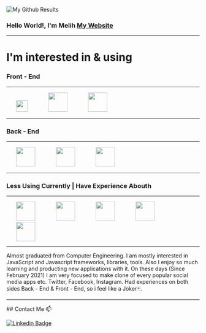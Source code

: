 



 
![My Github Results](https://github-readme-stats.vercel.app/api?username=firatmelih&show_icons=true&theme=dark&text_color=47a6ff&hide_border=true&bg_color=0d1117&icon_color=fff)


 ### Hello World!, I'm Melih [ My Website ][website]

  
<hr>

# I'm interested in & using

### Front - End

<hr>
<p  float="left">
 <a  href="https://vuejs.org/"  target="_blank"><img hspace="25" height="30"  src="https://cdn.discordapp.com/attachments/750658674078253158/815449924246175774/vuejs.png"></a> 
<a  href="https://reactjs.org/"  target="_blank"><img hspace="25" height="50"  src="https://www.vectorlogo.zone/logos/reactjs/reactjs-ar21.svg"></a> 
<a  href="https://sass-lang.com/"  target="_blank"><img hspace="25" height="50"  src="https://www.vectorlogo.zone/logos/sass-lang/sass-lang-icon.svg"></a>
</p>

<hr>

### Back - End

<hr>
<p float="left">
<a  href="https://nodejs.org/en/docs/"  target="_blank"><img hspace="25" height="50"  src="https://www.vectorlogo.zone/logos/nodejs/nodejs-ar21.svg"></a>
<a  href="https://expressjs.com/"  target="_blank"><img hspace="25" height="50"  src="https://cdn.discordapp.com/attachments/750658674078253158/815450529336393739/express.png"></a>
<a  href="https://www.mongodb.com/"  target="_blank"><img hspace="25" height="50"  src="https://www.vectorlogo.zone/logos/mongodb/mongodb-ar21.svg"></a>
</p>

<hr>

### Less Using Currently | Have Experience Abouth

<hr>
<p float="left">
<a  href="https://docs.microsoft.com/en-us/dotnet/core/introduction"  target="_blank"><img  hspace="25" height="50"  src="https://upload.wikimedia.org/wikipedia/commons/thumb/e/ee/.NET_Core_Logo.svg/1200px-.NET_Core_Logo.svg.png"></a>
<a  href="https://www.postgresql.org/"  target="_blank"><img hspace="25" height="50"  src="https://www.vectorlogo.zone/logos/postgresql/postgresql-ar21.svg"></a>
<a  href="https://docs.microsoft.com/en-us/sql/ssms/download-sql-server-management-studio-ssms?view=sql-server-ver15"  target="_blank"><img hspace="25" height="50"   src="https://www.svgrepo.com/show/303229/microsoft-sql-server-logo.svg"></a>
<a  href="https://git-scm.com/"  target="_blank"><img hspace="25" height="50"  src="https://www.vectorlogo.zone/logos/git-scm/git-scm-ar21.svg"></a>
<a  href="https://ubuntu.com/"  target="_blank"><img hspace="25" height="50"  src="https://www.vectorlogo.zone/logos/ubuntu/ubuntu-ar21.svg"></a>
  </p>

<hr>

Almost graduated from Computer Engineering.
I am mostly interested in JavaScript and Javascript frameworks, libraries, tools. Also I enjoy so much learning and producting new applications with it. On these days (Since February 2021) I am very focused to make clone of every popular social media apps etc. Twitter, Facebook, Instagram. Had experiences on both sides Back - End & Front - End, so i feel like a Joker🃏.
<hr>
## Contact Me 📫

[![Linkedin Badge](https://img.shields.io/twitter/url?color=lightblue&label=Firatmelih&logo=linkedin&logoColor=lightblue&style=for-the-badge&url=https%3A%2F%2Fwww.linkedin.com%2Fin%2F)](https://www.linkedin.com/in/firatmelih/)

[website]: https://firatmelih.github.io/


